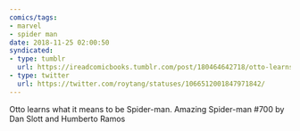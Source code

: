 ```yaml
---
comics/tags:
- marvel
- spider man
date: 2018-11-25 02:00:50
syndicated:
- type: tumblr
  url: https://ireadcomicbooks.tumblr.com/post/180464642718/otto-learns-what-it-means-to-be-spider-man
- type: twitter
  url: https://twitter.com/roytang/statuses/1066512001847971842/
---
```


Otto learns what it means to be Spider-man. Amazing Spider-man #700 by Dan Slott and Humberto Ramos